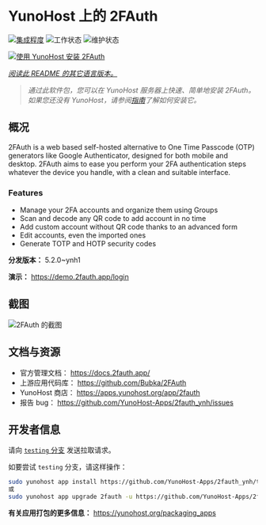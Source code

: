 <!--
注意：此 README 由 <https://github.com/YunoHost/apps/tree/master/tools/readme_generator> 自动生成
请勿手动编辑。
-->

# YunoHost 上的 2FAuth

[![集成程度](https://dash.yunohost.org/integration/2fauth.svg)](https://dash.yunohost.org/appci/app/2fauth) ![工作状态](https://ci-apps.yunohost.org/ci/badges/2fauth.status.svg) ![维护状态](https://ci-apps.yunohost.org/ci/badges/2fauth.maintain.svg)

[![使用 YunoHost 安装 2FAuth](https://install-app.yunohost.org/install-with-yunohost.svg)](https://install-app.yunohost.org/?app=2fauth)

*[阅读此 README 的其它语言版本。](./ALL_README.md)*

> *通过此软件包，您可以在 YunoHost 服务器上快速、简单地安装 2FAuth。*  
> *如果您还没有 YunoHost，请参阅[指南](https://yunohost.org/install)了解如何安装它。*

## 概况

2FAuth is a web based self-hosted alternative to One Time Passcode (OTP) generators like Google Authenticator, designed for both mobile and desktop.
2FAuth aims to ease you perform your 2FA authentication steps whatever the device you handle, with a clean and suitable interface.

### Features

- Manage your 2FA accounts and organize them using Groups
- Scan and decode any QR code to add account in no time
- Add custom account without QR code thanks to an advanced form
- Edit accounts, even the imported ones
- Generate TOTP and HOTP security codes

**分发版本：** 5.2.0~ynh1

**演示：** <https://demo.2fauth.app/login>

## 截图

![2FAuth 的截图](./doc/screenshots/screenshot.png)

## 文档与资源

- 官方管理文档： <https://docs.2fauth.app/>
- 上游应用代码库： <https://github.com/Bubka/2FAuth>
- YunoHost 商店： <https://apps.yunohost.org/app/2fauth>
- 报告 bug： <https://github.com/YunoHost-Apps/2fauth_ynh/issues>

## 开发者信息

请向 [`testing` 分支](https://github.com/YunoHost-Apps/2fauth_ynh/tree/testing) 发送拉取请求。

如要尝试 `testing` 分支，请这样操作：

```bash
sudo yunohost app install https://github.com/YunoHost-Apps/2fauth_ynh/tree/testing --debug
或
sudo yunohost app upgrade 2fauth -u https://github.com/YunoHost-Apps/2fauth_ynh/tree/testing --debug
```

**有关应用打包的更多信息：** <https://yunohost.org/packaging_apps>
